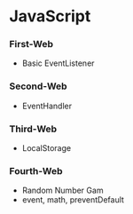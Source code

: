 # JavaScript
### First-Web 
- Basic EventListener 
  
### Second-Web 
- EventHandler
 
### Third-Web  
- LocalStorage

### Fourth-Web  
- Random Number Gam
- event, math, preventDefault

